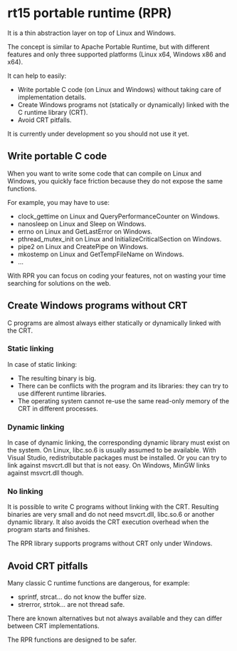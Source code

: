 # rt15 portable runtime (RPR)

It is a thin abstraction layer on top of Linux and Windows.

The concept is similar to Apache Portable Runtime, but with different features and only three supported platforms (Linux x64, Windows x86 and x64).

It can help to easily:
* Write portable C code (on Linux and Windows) without taking care of implementation details.
* Create Windows programs not (statically or dynamically) linked with the C runtime library (CRT).
* Avoid CRT pitfalls.

It is currently under development so you should not use it yet.

## Write portable C code

When you want to write some code that can compile on Linux and Windows, you quickly face friction because they do not expose the same functions.

For example, you may have to use:
* clock_gettime on Linux and QueryPerformanceCounter on Windows.
* nanosleep on Linux and Sleep on Windows.
* errno on Linux and GetLastError on Windows.
* pthread_mutex_init on Linux and InitializeCriticalSection on Windows.
* pipe2 on Linux and CreatePipe on Windows.
* mkostemp on Linux and GetTempFileName on Windows.
* ...

With RPR you can focus on coding your features, not on wasting your time searching for solutions on the web.

## Create Windows programs without CRT

C programs are almost always either statically or dynamically linked with the CRT.

### Static linking

In case of static linking:
* The resulting binary is big.
* There can be conflicts with the program and its libraries: they can try to use different runtime libraries.
* The operating system cannot re-use the same read-only memory of the CRT in different processes.

### Dynamic linking

In case of dynamic linking, the corresponding dynamic library must exist on the system.
On Linux, libc.so.6 is usually assumed to be available.
With Visual Studio, redistributable packages must be installed. Or you can try to link against msvcrt.dll but that is not easy.
On Windows, MinGW links against msvcrt.dll though.

### No linking

It is possible to write C programs without linking with the CRT.
Resulting binaries are very small and do not need msvcrt.dll, libc.so.6 or another dynamic library.
It also avoids the CRT execution overhead when the program starts and finishes.

The RPR library supports programs without CRT only under Windows.

## Avoid CRT pitfalls

Many classic C runtime functions are dangerous, for example:
* sprintf, strcat... do not know the buffer size.
* strerror, strtok... are not thread safe.

There are known alternatives but not always available and they can differ between CRT implementations.

The RPR functions are designed to be safer.
